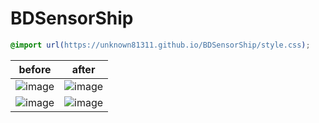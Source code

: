 # BDSensorShip
```css
@import url(https://unknown81311.github.io/BDSensorShip/style.css);
```
| before  | after |
| ------------- | ------------- |
| ![image](https://github.com/unknown81311/BDSensorShip/assets/43104779/afeffe12-4d5b-42e3-8734-474cc28933c6) | ![image](https://github.com/unknown81311/BDSensorShip/assets/43104779/c8f4ac1e-535a-4baf-897d-ab6db935c1ed) |
| ![image](https://github.com/unknown81311/BDSensorShip/assets/43104779/60f2ec62-401f-4579-a46d-d7be2d0f473d) | ![image](https://github.com/unknown81311/BDSensorShip/assets/43104779/3cdaf7fb-cf75-493d-a390-5c8e0528ea4e) |
